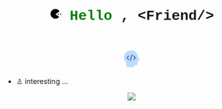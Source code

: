 <h1 align="center" style="font-family: 'courier'">
  <a target="_blank">
    <img src="pac.gif" width="24px" style="max-width:100%;">
  </a>
  <span style="color: green !important;">Hello</span> , &lt;Friend/&gt;
</h1>
<h1 align="center">
  <img src="devbrain.gif" width="40px" style="position: relative; top: 10px;"/>
</h1>

- ♙ interesting ...

<p align="center">
  <img src="https://github.com/Mastermindx33/Mastermindx33/blob/main/MasterSignP.png">
</p>
